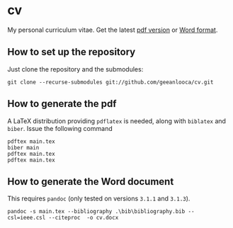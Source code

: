 # cv
My personal curriculum vitae. Get the latest [pdf version](https://github.com/geeanlooca/cv/releases/latest/download/cv.pdf) or [Word format](https://github.com/geeanlooca/cv/releases/latest/download/cv.docx).

## How to set up the repository
Just clone the repository and the submodules:
```
git clone --recurse-submodules git://github.com/geeanlooca/cv.git
```

## How to generate the pdf
A LaTeX distribution providing `pdflatex` is needed, along with `biblatex` and `biber`.
Issue the following command

```
pdftex main.tex
biber main
pdftex main.tex
pdftex main.tex
```

## How to generate the Word document
This requires `pandoc` (only tested on versions `3.1.1` and `3.1.3`). 
```
pandoc -s main.tex --bibliography .\bib\bibliography.bib --csl=ieee.csl --citeproc  -o cv.docx
```